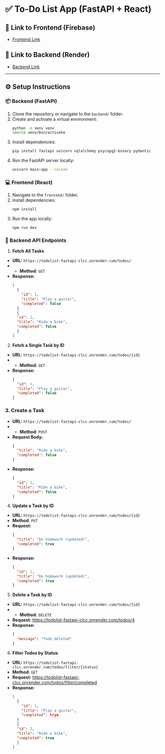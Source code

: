 # ✅ To-Do List App (FastAPI + React)

## 🔗 Link to Frontend (Firebase)
- [Frontend Link](https://todo-fastapi-6424a.web.app/)

## 🔗 Link to Backend (Render)
- [Backend Link](https://todolist-fastapi-clcc.onrender.com/)

---

## ⚙️ Setup Instructions


### 📦 Backend (FastAPI)

1. Clone the repository or navigate to the `backend/` folder.
2. Create and activate a virtual environment:
   ```bash
   python -m venv venv
   source venv/bin/activate
3. Install dependencies:
   ```bash
   pip install fastapi uvicorn sqlalchemy psycopg2-binary pydantic

4. Run the FastAPI server locally:
   ```bash
   uvicorn main:app --reload


### 💻 Frontend (React)
1. Navigate to the `frontend/` folder.
2. Install dependencies:
   ```bash
   npm install
3. Run the app locally:
   ```bash
   npm run dev


### 📡 Backend API Endpoints

1. **Fetch All Tasks**  
- **URL:** `https://todolist-fastapi-clcc.onrender.com/todos/`
- - **Method**: `GET`
- **Response:**
  ```json
  [
    {
      "id": 1,
      "title": "Play a guitar",
      "completed": false
    }
    {
    "id": 2,
    "title": "Ride a bike",
    "completed": false
    }
  ]

2. **Fetch a Single Task by ID**  
- **URL:** `https://todolist-fastapi-clcc.onrender.com/todos/{id}`
- - **Method**: `GET`
- **Response:**
  ```json
  {
    "id": 1,
    "title": "Play a guitar",
    "completed": false
  }

### 3. Create a Task  
- **URL:** `https://todolist-fastapi-clcc.onrender.com/todos/`
- - **Method**: `POST`
- **Request Body:**
  ```json
  {
    "title": "Ride a bike",
    "completed": false
  }
- **Response:**
  ```json
  {
    "id": 2,
    "title": "Ride a bike",
    "completed": false
  }

4. **Update a Task by ID**  
- **URL:** `https://todolist-fastapi-clcc.onrender.com/todos/{id}`
- **Method**: `PUT`
- **Request:**
  ```json
  {
    "title": "Do homework (updated)",
    "completed": true
  }
- **Response:**
  ```json
  {
    "id": 1,
    "title": "Do homework (updated)",
    "completed": true
  }

5. **Delete a Task by ID**  
- **URL:** `https://todolist-fastapi-clcc.onrender.com/todos/{id}`
- - **Method**: `DELETE`
- **Request:** https://todolist-fastapi-clcc.onrender.com/todos/4
- **Response:**
  ```json
  {
    "message": "Todo deleted"
  }

6. **Filter Todos by Status**
- **URL:** `https://todolist-fastapi-clcc.onrender.com/todos/filter/{status}`
- **Method**: `GET`
- **Request:** https://todolist-fastapi-clcc.onrender.com/todos/filter/completed
- **Response:**
    ```json
    [
      {
        "id": 1,
        "title": "Play a guitar",
        "completed": trye
      }
      {
      "id": 2,
      "title": "Ride a bike",
      "completed": true
      }
    ]


